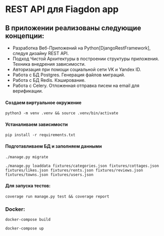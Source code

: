 # REST API для Fiagdon app


## В приложении реализованы следующие концепции:
- Разработка Веб-Приложений на Python[DjangoRestFramework], следуя дизайну REST API.
- Подход Чистой Архитектуры в построении структуры приложения. Техника внедрения зависимости.
- Авторизация при помощи социальной сети VK и Yandex ID.
- Работа с БД Postgres. Генерация файлов миграций. 
- Работа с БД Redis. Кэширование. 
- Работа с Celery. Отложенная отправка писем на email для верификации.


#### Создаем виртуальное окружение
```
python3 -m venv .venv && source .venv/bin/activate
```

#### Устаналиваем зависимости
```
pip install -r requirements.txt
```

#### Подготавливаем БД и заполняем данными
```
./manage.py migrate

```
```
./manage.py loaddata fixtures/categories.json fixtures/cottages.json fixtures/likes.json fixtures/rents.json fixtures/reviews.json  fixtures/towns.json fixtures/users.json

```

#### Для запуска тестов:
```
coverage run manage.py test && coverage report
```

### Docker:

```
docker-compose build
```

```
docker-compose up
```


